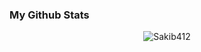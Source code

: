 
### My Github Stats
<p align="center"> <img src="https://github-readme-stats.vercel.app/api?username=Sakib412&show_icons=true&count_private=true&theme=dark" alt="Sakib412" />
</p>

